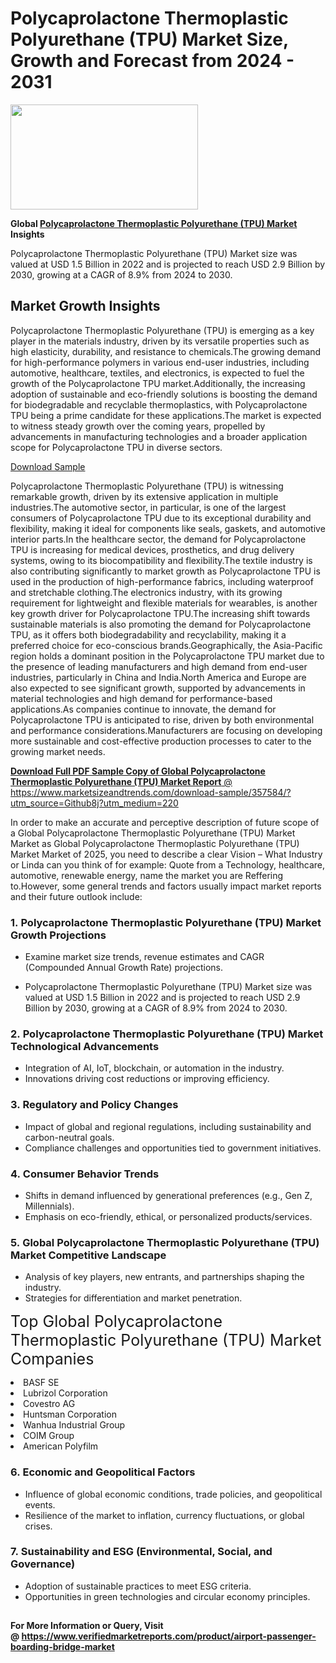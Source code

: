 <H1>Polycaprolactone Thermoplastic Polyurethane (TPU) Market Size, Growth and Forecast from 2024 - 2031</H1><img class="aligncenter size-medium wp-image-584254" src="https://thirdeyenews.in/wp-content/uploads/2024/09/Global-Market-Research-300x168.jpeg" alt="" width="300" height="168" /><p><strong>Global&nbsp;<a href="https://www.marketsizeandtrends.com/download-sample/357584/?utm_source=Github8j?utm_medium=220">Polycaprolactone Thermoplastic Polyurethane (TPU) Market</a> Insights</strong></p><p>Polycaprolactone Thermoplastic Polyurethane (TPU) Market size was valued at USD 1.5 Billion in 2022 and is projected to reach USD 2.9 Billion by 2030, growing at a CAGR of 8.9% from 2024 to 2030.</p><p><h2>Market Growth Insights</h2> Polycaprolactone Thermoplastic Polyurethane (TPU) is emerging as a key player in the materials industry, driven by its versatile properties such as high elasticity, durability, and resistance to chemicals.The growing demand for high-performance polymers in various end-user industries, including automotive, healthcare, textiles, and electronics, is expected to fuel the growth of the Polycaprolactone TPU market.Additionally, the increasing adoption of sustainable and eco-friendly solutions is boosting the demand for biodegradable and recyclable thermoplastics, with Polycaprolactone TPU being a prime candidate for these applications.The market is expected to witness steady growth over the coming years, propelled by advancements in manufacturing technologies and a broader application scope for Polycaprolactone TPU in diverse sectors.<p><a href="#">Download Sample</a></p> Polycaprolactone Thermoplastic Polyurethane (TPU) is witnessing remarkable growth, driven by its extensive application in multiple industries.The automotive sector, in particular, is one of the largest consumers of Polycaprolactone TPU due to its exceptional durability and flexibility, making it ideal for components like seals, gaskets, and automotive interior parts.In the healthcare sector, the demand for Polycaprolactone TPU is increasing for medical devices, prosthetics, and drug delivery systems, owing to its biocompatibility and flexibility.The textile industry is also contributing significantly to market growth as Polycaprolactone TPU is used in the production of high-performance fabrics, including waterproof and stretchable clothing.The electronics industry, with its growing requirement for lightweight and flexible materials for wearables, is another key growth driver for Polycaprolactone TPU.The increasing shift towards sustainable materials is also promoting the demand for Polycaprolactone TPU, as it offers both biodegradability and recyclability, making it a preferred choice for eco-conscious brands.Geographically, the Asia-Pacific region holds a dominant position in the Polycaprolactone TPU market due to the presence of leading manufacturers and high demand from end-user industries, particularly in China and India.North America and Europe are also expected to see significant growth, supported by advancements in material technologies and high demand for performance-based applications.As companies continue to innovate, the demand for Polycaprolactone TPU is anticipated to rise, driven by both environmental and performance considerations.Manufacturers are focusing on developing more sustainable and cost-effective production processes to cater to the growing market needs.<p><a href="#"></p><p><span class=""><strong>Download Full PDF Sample Copy of Global Polycaprolactone Thermoplastic Polyurethane (TPU) Market Report</strong> @ <a href="https://www.marketsizeandtrends.com/download-sample/357584/?utm_source=Github8j?utm_medium=220" target="_blank">https://www.marketsizeandtrends.com/download-sample/357584/?utm_source=Github8j?utm_medium=220</a></span></p><p>In order to make an accurate and perceptive description of future scope of a Global&nbsp;Polycaprolactone Thermoplastic Polyurethane (TPU) Market Market as Global&nbsp;Polycaprolactone Thermoplastic Polyurethane (TPU) Market Market of 2025, you need to describe a clear Vision &ndash; What Industry or Linda can you think of for example: Quote from a Technology, healthcare, automotive, renewable energy, name the market you are Reffering to.However, some general trends and factors usually impact market reports and their future outlook include:</p><h3>1.&nbsp;<strong>Polycaprolactone Thermoplastic Polyurethane (TPU) Market Growth Projections</strong></h3><ul><li>Examine market size trends, revenue estimates and CAGR (Compounded Annual Growth Rate) projections.</li><li><p>Polycaprolactone Thermoplastic Polyurethane (TPU) Market size was valued at USD 1.5 Billion in 2022 and is projected to reach USD 2.9 Billion by 2030, growing at a CAGR of 8.9% from 2024 to 2030.</p></li></ul><h3>2.&nbsp;<strong>Polycaprolactone Thermoplastic Polyurethane (TPU) Market Technological Advancements</strong></h3><ul><li>Integration of AI, IoT, blockchain, or automation in the industry.</li><li>Innovations driving cost reductions or improving efficiency.</li></ul><h3>3.&nbsp;<strong>Regulatory and Policy Changes</strong></h3><ul><li>Impact of global and regional regulations, including sustainability and carbon-neutral goals.</li><li>Compliance challenges and opportunities tied to government initiatives.</li></ul><h3>4.&nbsp;<strong>Consumer Behavior Trends</strong></h3><ul><li>Shifts in demand influenced by generational preferences (e.g., Gen Z, Millennials).</li><li>Emphasis on eco-friendly, ethical, or personalized products/services.</li></ul><h3>5.&nbsp;<strong>Global Polycaprolactone Thermoplastic Polyurethane (TPU) Market Competitive Landscape</strong></h3><ul><li>Analysis of key players, new entrants, and partnerships shaping the industry.</li><li>Strategies for differentiation and market penetration.</li></ul><p data-pm-slice="1 1 []"><span style="color: inherit; font-family: inherit; font-size: 25px;">Top Global Polycaprolactone Thermoplastic Polyurethane (TPU) Market Companies</span></p><div class="" data-test-id=""><p><li>BASF SE</li><li> Lubrizol Corporation</li><li> Covestro AG</li><li> Huntsman Corporation</li><li> Wanhua Industrial Group</li><li> COIM Group</li><li> American Polyfilm</li></p></div><h3>6.&nbsp;<strong>Economic and Geopolitical Factors</strong></h3><ul><li>Influence of global economic conditions, trade policies, and geopolitical events.</li><li>Resilience of the market to inflation, currency fluctuations, or global crises.</li></ul><h3>7.&nbsp;<strong>Sustainability and ESG (Environmental, Social, and Governance)</strong></h3><ul><li>Adoption of sustainable practices to meet ESG criteria.</li><li>Opportunities in green technologies and circular economy principles.</li></ul><h2><strong style="font-size: 14px;">For More Information or Query, Visit @&nbsp;</strong><a style="background-color: #ffffff; font-size: 14px;" href="https://www.marketsizeandtrends.com/report/polycaprolactone-thermoplastic-polyurethane-tpu-market/" target="_blank">https://www.verifiedmarketreports.com/product/airport-passenger-boarding-bridge-market</a></h2>